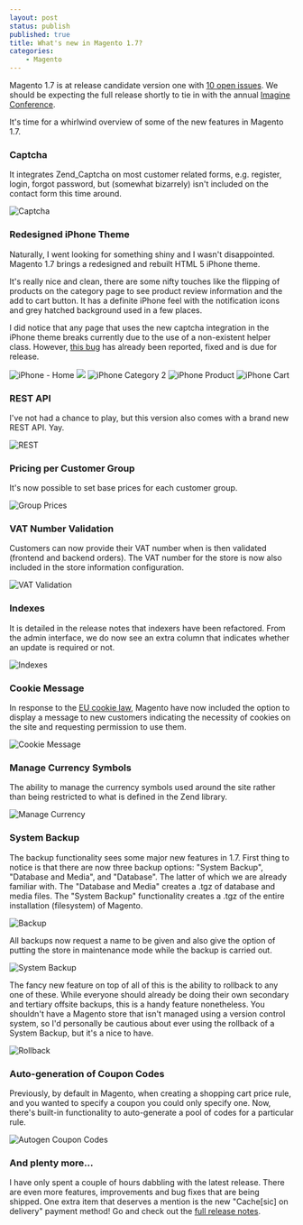 ```yaml
---
layout: post
status: publish
published: true
title: What's new in Magento 1.7?
categories:
    - Magento
---
```

Magento 1.7 is at release candidate version one with <a href="http://www.magentocommerce.com/bug-tracking/search_result/?show_result=1&amp;version=1.7.0.0-rc1">10 open issues</a>.  We should be expecting the full release shortly to tie in with the annual <a href="http://www.imagineecommerce.com/">Imagine Conference</a>.

It's time for a whirlwind overview of some of the new features in Magento 1.7.

<h3>Captcha</h3>

It integrates Zend_Captcha on most customer related forms, e.g. register, login, forgot password, but (somewhat bizarrely) isn't included on the contact form this time around.

<img src="/img/2012/04/Captcha.png" alt="Captcha" title="Captcha" />

<h3>Redesigned iPhone Theme</h3>

Naturally, I went looking for something shiny and I wasn't disappointed.  Magento 1.7 brings a redesigned and rebuilt HTML 5 iPhone theme.

It's really nice and clean, there are some nifty touches like the flipping of products on the category page to see product review information and the add to cart button. It has a definite iPhone feel with the notification icons and grey hatched background used in a few places.

I did notice that any page that uses the new captcha integration in the iPhone theme breaks currently due to the use of a non-existent helper class.  However, <a href="http://www.magentocommerce.com/bug-tracking/issue?issue=13324">this bug</a> has already been reported, fixed and is due for release.

<img src="/img/2012/04/iPhone-Home.png" alt="iPhone - Home" title="iPhone - Home" />

<img src="/img/2012/04/iPhone-Category.png" alr="iPhone - Category" />

<img src="/img/2012/04/iPhone-Category-2.png" alt="iPhone Category 2" />

<img src="/img/2012/04/iPhone-Product.png" alt="iPhone Product" />

<img src="/img/2012/04/iPhone-Cart.png" alt="iPhone Cart" />

<h3>REST API</h3>

I've not had a chance to play, but this version also comes with a brand new REST API.  Yay.

<img src="/img/2012/04/REST.png" alt="REST" />

<h3>Pricing per Customer Group</h3>

It's now possible to set base prices for each customer group.

<img src="/img/2012/04/Group-Prices.png" alt="Group Prices" title="Group Prices" />

<h3>VAT Number Validation</h3>

Customers can now provide their VAT number when is then validated (frontend and backend orders).  The VAT number for the store is now also included in the store information configuration.

<img src="/img/2012/04/VAT-Validation.png" alt="VAT Validation" title="VAT Validation" />

<h3>Indexes</h3>

It is detailed in the release notes that indexers have been refactored. From the admin interface, we do now see an extra column that indicates whether an update is required or not.

<img src="/img/2012/04/Indexes.png" alt="Indexes" title="Indexes" />

<h3>Cookie Message</h3>

In response to the <a href="http://www.cookielaw.org/">EU cookie law</a>, Magento have now included the option to display a message to new customers indicating the necessity of cookies on the site and requesting permission to use them.

<img src="/img/2012/04/Cookie-Message.png" alt="Cookie Message" title="Cookie Message" />

<h3>Manage Currency Symbols</h3>

The ability to manage the currency symbols used around the site rather than being restricted to what is defined in the Zend library.

<img src="/img/2012/04/Manage-Currency.png" alt="Manage Currency" title="Manage Currency" />

<h3>System Backup</h3>

The backup functionality sees some major new features in 1.7.  First thing to notice is that there are now three backup options: "System Backup", "Database and Media", and "Database".  The latter of which we are already familiar with.  The "Database and Media" creates a .tgz of database and media files.  The "System Backup" functionality creates a .tgz of the entire installation (filesystem) of Magento.

<img src="/img/2012/04/Backup.png" alt="Backup" title="Backup" />

All backups now request a name to be given and also give the option of putting the store in maintenance mode while the backup is carried out.

<img src="/img/2012/04/System-Backup.png" alt="System Backup" title="System Backup" />

The fancy new feature on top of all of this is the ability to rollback to any one of these.  While everyone should already be doing their own secondary and tertiary offsite backups, this is a handy feature nonetheless. You shouldn't have a Magento store that isn't managed using a version control system, so I'd personally be cautious about ever using the rollback of a System Backup, but it's a nice to have.

<img src="/img/2012/04/Rollback.png" alt="Rollback" />

<h3>Auto-generation of Coupon Codes</h3>

Previously, by default in Magento, when creating a shopping cart price rule, and you wanted to specify a coupon you could only specify one.  Now, there's built-in functionality to auto-generate a pool of codes for a particular rule.

<img src="/img/2012/04/Autogen-Coupon-Codes.png" alt="Autogen Coupon Codes" title="Autogen Coupon Codes" />

<h3>And plenty more&hellip;</h3>

I have only spent a couple of hours dabbling with the latest release.  There are even more features, improvements and bug fixes that are being shipped.  One extra item that deserves a mention is the new "Cache[sic] on delivery" payment method!  Go and check out the <a href="http://www.magentocommerce.com/download/release_notes#Release Notes - Magento 1.7.0.0-rc1 (Mar 28, 2012)">full release notes</a>.
